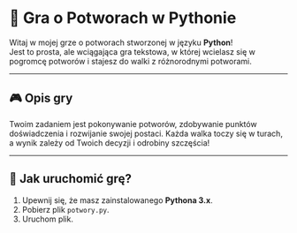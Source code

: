 # 🐉 Gra o Potworach w Pythonie

Witaj w mojej grze o potworach stworzonej w języku **Python**!  
Jest to prosta, ale wciągająca gra tekstowa, w której wcielasz się w pogromcę potworów i stajesz do walki z różnorodnymi potworami.

---

## 🎮 Opis gry

Twoim zadaniem jest pokonywanie potworów, zdobywanie punktów doświadczenia i rozwijanie swojej postaci. Każda walka toczy się w turach, a wynik zależy od Twoich decyzji i odrobiny szczęścia!

---

## 🚀 Jak uruchomić grę?

1. Upewnij się, że masz zainstalowanego **Pythona 3.x**.
2. Pobierz plik `potwory.py`.
3. Uruchom plik.


